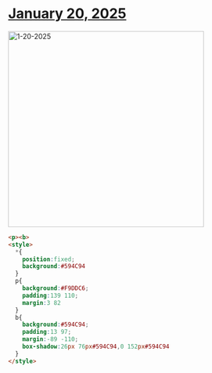 # [January 20, 2025](https://cssbattle.dev/play/0uCOueFkt38UK4dLaR5Y)

<img src="https://firebasestorage.googleapis.com/v0/b/cssbattleapp.appspot.com/o/user%2Fe6YbeBahWNPT7VpE2rE2p85byxa2%2Ftargets%2Ftarget_T8CLHh3@2x.png?alt=media" width="400" alt="1-20-2025" />

```html
<p><b>
<style>
  *{
    position:fixed;
    background:#594C94
  }
  p{
    background:#F9DDC6;
    padding:139 110;
    margin:3 82
  }
  b{
    background:#594C94;
    padding:13 97;
    margin:-89 -110;
    box-shadow:26px 76px#594C94,0 152px#594C94
  }
</style>
```
